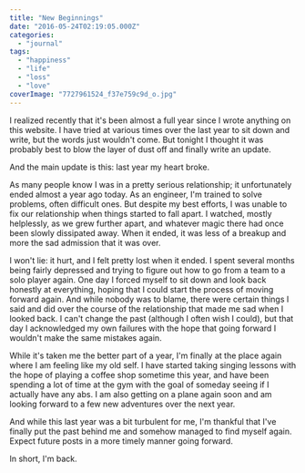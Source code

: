 ```yaml
---
title: "New Beginnings"
date: "2016-05-24T02:19:05.000Z"
categories: 
  - "journal"
tags: 
  - "happiness"
  - "life"
  - "loss"
  - "love"
coverImage: "7727961524_f37e759c9d_o.jpg"
---
```


I realized recently that it's been almost a full year since I wrote anything on this website. I have tried at various times over the last year to sit down and write, but the words just wouldn't come. But tonight I thought it was probably best to blow the layer of dust off and finally write an update.

And the main update is this: last year my heart broke.

As many people know I was in a pretty serious relationship; it unfortunately ended almost a year ago today. As an engineer, I'm trained to solve problems, often difficult ones. But despite my best efforts, I was unable to fix our relationship when things started to fall apart. I watched, mostly helplessly, as we grew further apart, and whatever magic there had once been slowly dissipated away. When it ended, it was less of a breakup and more the sad admission that it was over.

I won't lie: it hurt, and I felt pretty lost when it ended. I spent several months being fairly depressed and trying to figure out how to go from a team to a solo player again. One day I forced myself to sit down and look back honestly at everything, hoping that I could start the process of moving forward again. And while nobody was to blame, there were certain things I said and did over the course of the relationship that made me sad when I looked back. I can't change the past (although I often wish I could), but that day I acknowledged my own failures with the hope that going forward I wouldn't make the same mistakes again.

While it's taken me the better part of a year, I'm finally at the place again where I am feeling like my old self. I have started taking singing lessons with the hope of playing a coffee shop sometime this year, and have been spending a lot of time at the gym with the goal of someday seeing if I actually have any abs. I am also getting on a plane again soon and am looking forward to a few new adventures over the next year.

And while this last year was a bit turbulent for me, I'm thankful that I've finally put the past behind me and somehow managed to find myself again. Expect future posts in a more timely manner going forward.

In short, I'm back.
